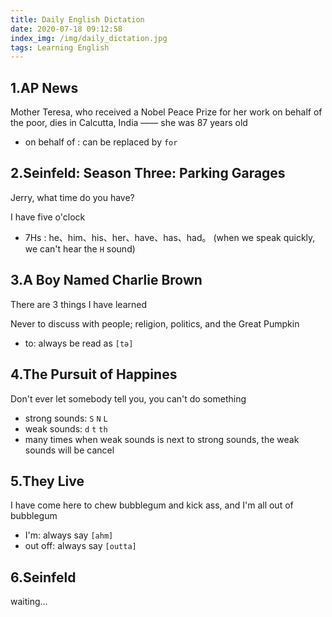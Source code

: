 ```yaml
---
title: Daily English Dictation
date: 2020-07-18 09:12:58
index_img: /img/daily_dictation.jpg
tags: Learning English
---
```

## 1.AP News

Mother Teresa, who received a Nobel Peace Prize for her work on behalf of the poor, dies in Calcutta, India —— she was 87 years old

- on behalf of : can be replaced by `for`

<youtube id="achfLFf7dUo">

## 2.Seinfeld: Season Three: Parking Garages

Jerry, what time do you have?

I have five o'clock

- 7Hs : he、him、his、her、have、has、had。 (when we speak quickly, we can't hear the `H` sound)

<youtube id="5tvg7_jaSV8">


## 3.A Boy Named Charlie Brown

There are 3 things I have learned

Never to discuss with people; religion, politics, and the Great Pumpkin

- to: always be read as `[tə]`

<youtube id="bXZ3TbWzgZI">


## 4.The Pursuit of Happines

Don't ever let somebody tell you, you can't do something

- strong sounds: `S` `N` `L`
- weak sounds: `d` `t` `th`
- many times when weak sounds is next to strong sounds, the weak sounds will be cancel

<youtube id="UueMWH2y-7s">

## 5.They Live

I have come here to chew bubblegum and kick ass, and I'm all out of bubblegum

- I'm: always say `[ahm]`
- out off: always say `[outta]`

<youtube id="Fp11y7wUh2k">

## 6.Seinfeld

waiting...

